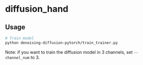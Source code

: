 # diffusion_hand

## Usage
```bash
# Train model
python denoising-diffusion-pytorch/train_trainer.py
```

Note: if you want to train the diffusion model in 3 channels, set `--channel_num` to 3.